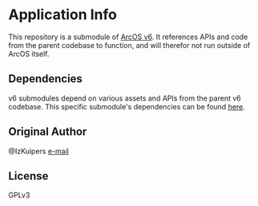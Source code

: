 # Application Info

This repository is a submodule of [ArcOS v6](https://github.com/IzK-ArcOS/v6). It references APIs and code from the parent codebase to function, and will therefor not run outside of ArcOS itself.

## Dependencies

v6 submodules depend on various assets and APIs from the parent v6 codebase. This specific submodule's dependencies can be found [here](./DEPS.md).

## Original Author

@IzKuipers [e-mail](mailto:izaak@arcapi.nl)

## License

GPLv3

